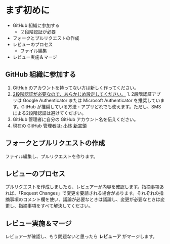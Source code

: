 # まず初めに

* GitHub 組織に参加する
  * ２段階認証が必要
* フォークとプルリクエストの作成
* レビューのプロセス
  * ファイル編集
* レビュー実施＆マージ

## GitHub 組織に参加する

1. GitHub のアカウントを持ってない方は新しく作ってください。
  1. [2段階認証が必要なので、あらかじめ設定してください。](https://docs.github.com/en/authentication/securing-your-account-with-two-factor-authentication-2fa/configuring-two-factor-authentication)
    1. 2段階認証アプリは Google Authenticator または Microsoft Authenticator を推奨しています。GitHub が推奨している方法・アプリどれでも使えます。ただし、SMSによる2段階認証は避けてください。
2. GitHub 管理者に自分の GitHub アカウント名を伝えください。
  1. 現在の GitHub 管理者は: [小林](https://geolonia.slack.com/team/U01LZUXSJDP) [新宮領](https://geolonia.slack.com/team/U059ZQWAMR9)

## フォークとプルリクエストの作成

ファイル編集し、プルリクエストを作ります。

## レビューのプロセス

プルリクエストを作成しましたら、レビュアーが内容を確認します。指摘事項あれば、「Request Changes」で変更を要請される場合があります。それぞれの指摘事項のコメント欄を使い、議論が必要なときは議論し、変更が必要なときは変更し、指摘事項をすべて解決してください。

## レビュー実施＆マージ

レビュアーが確認し、もう問題ないと思ったら **レビューア** がマージします。

